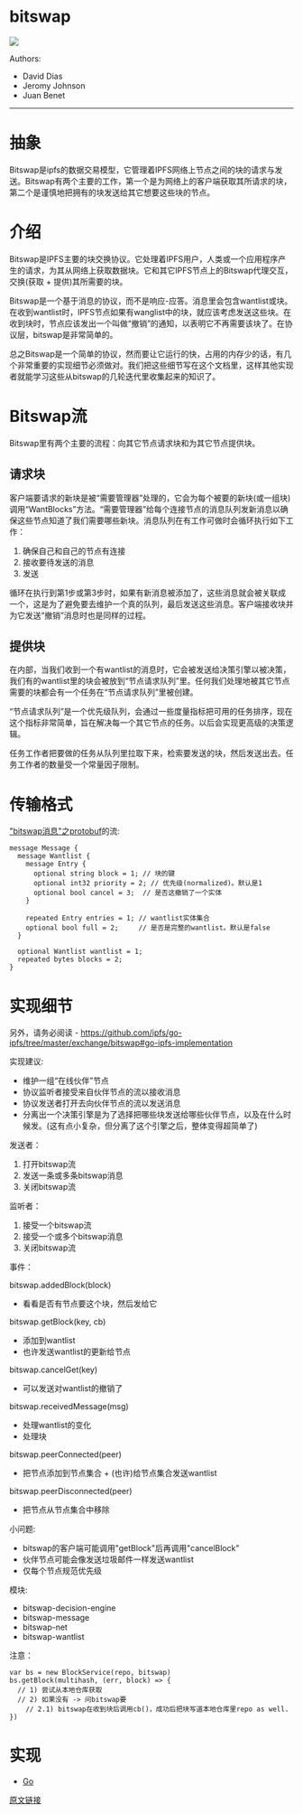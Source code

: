 bitswap
=======

![](https://img.shields.io/badge/status-wip-orange.svg?style=flat-square)

Authors:

- David Dias
- Jeromy Johnson
- Juan Benet

* * *

# 抽象

Bitswap是ipfs的数据交易模型，它管理着IPFS网络上节点之间的块的请求与发送。Bitswap有两个主要的工作，第一个是为网络上的客户端获取其所请求的块，第二个是谨慎地把拥有的块发送给其它想要这些块的节点。


# 介绍

Bitswap是IPFS主要的块交换协议。它处理着IPFS用户，人类或一个应用程序产生的请求，为其从网络上获取数据块。它和其它IPFS节点上的Bitswap代理交互，交换(获取 + 提供)其所需要的块。

Bitswap是一个基于消息的协议，而不是响应-应答。消息里会包含wantlist或块。在收到wantlist时，IPFS节点如果有wanglist中的块，就应该考虑发送这些块。在收到块时，节点应该发出一个叫做“撤销”的通知，以表明它不再需要该块了。在协议层，bitswap是非常简单的。

总之Bitswap是一个简单的协议，然而要让它运行的快，占用的内存少的话，有几个非常重要的实现细节必须做对。我们把这些细节写在这个文档里，这样其他实现者就能学习这些从bitswap的几轮迭代里收集起来的知识了。

# Bitswap流

Bitswap里有两个主要的流程：向其它节点请求块和为其它节点提供块。

## 请求块

客户端要请求的新块是被“需要管理器”处理的，它会为每个被要的新块(或一组块)调用“WantBlocks”方法。“需要管理器”给每个连接节点的消息队列发新消息以确保这些节点知道了我们需要哪些新块。消息队列在有工作可做时会循环执行如下工作：

1. 确保自己和自己的节点有连接
2. 接收要待发送的消息
3. 发送

循环在执行到第1步或第3步时，如果有新消息被添加了，这些消息就会被关联成一个，这是为了避免要去维护一个真的队列，最后发送这些消息。客户端接收块并为它发送“撤销”消息时也是同样的过程。

## 提供块

在内部，当我们收到一个有wantlist的消息时，它会被发送给决策引擎以被决策，我们有的wantlist里的块会被放到“节点请求队列”里。任何我们处理地被其它节点需要的块都会有一个任务在“节点请求队列”里被创建。

“节点请求队列”是一个优先级队列，会通过一些度量指标把可用的任务排序，现在这个指标非常简单，旨在解决每一个其它节点的任务。以后会实现更高级的决策逻辑。

任务工作者把要做的任务从队列里拉取下来，检索要发送的块，然后发送出去。任务工作者的数量受一个常量因子限制。

# 传输格式

["bitswap消息"之protobuf](https://github.com/ipfs/go-ipfs/blob/master/exchange/bitswap/message/pb/message.proto)的流:

```
message Message {
  message Wantlist {
    message Entry {
      optional string block = 1; // 块的键
      optional int32 priority = 2; // 优先级(normalized)。默认是1
      optional bool cancel = 3;  // 是否这撤销了一个实体
    }

    repeated Entry entries = 1; // wantlist实体集合
    optional bool full = 2;     // 是否是完整的wantlist。默认是false
  }

  optional Wantlist wantlist = 1;
  repeated bytes blocks = 2;
}
```

# 实现细节

另外，请务必阅读 - https://github.com/ipfs/go-ipfs/tree/master/exchange/bitswap#go-ipfs-implementation

实现建议:

- 维护一组“在线伙伴”节点
- 协议监听者接受来自伙伴节点的流以接收消息
- 协议发送者打开去向伙伴节点的流以发送消息
- 分离出一个决策引擎是为了选择把哪些块发送给哪些伙伴节点，以及在什么时候发。(这有点小复杂，但分离了这个引擎之后，整体变得超简单了)

发送者：

1. 打开bitswap流
2. 发送一条或多条bitswap消息
3. 关闭bitswap流

监听者：

1. 接受一个bitswap流
2. 接受一个或多个bitswap消息
3. 关闭bitswap流

事件：

bitswap.addedBlock(block)
- 看看是否有节点要这个块，然后发给它

bitswap.getBlock(key, cb)
- 添加到wantlist
- 也许发送wantlist的更新给节点

bitswap.cancelGet(key)
- 可以发送对wantlist的撤销了

bitswap.receivedMessage(msg)
- 处理wantlist的变化
- 处理块

bitswap.peerConnected(peer)
- 把节点添加到节点集合 + (也许)给节点集合发送wantlist

bitswap.peerDisconnected(peer)
- 把节点从节点集合中移除

小问题:
- bitswap的客户端可能调用"getBlock"后再调用"cancelBlock"
- 伙伴节点可能会像发送垃圾邮件一样发送wantlist
- 仅每个节点规范优先级

模块:
- bitswap-decision-engine
- bitswap-message
- bitswap-net
- bitswap-wantlist

注意：

```
var bs = new BlockService(repo, bitswap)
bs.getBlock(multihash, (err, block) => {
  // 1) 尝试从本地仓库获取
  // 2) 如果没有 -> 问bitswap要
    // 2.1) bitswap在收到块后调用cb()，成功后把块写道本地仓库里repo as well. 
})
```

# 实现

- [Go](https://github.com/ipfs/go-ipfs/tree/master/exchange/bitswap)

[原文链接](https://github.com/ipfs/specs/tree/master/bitswap)
